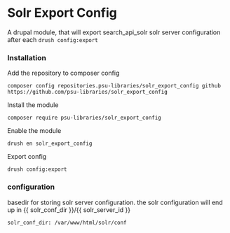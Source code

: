 # Solr Export Config

A drupal module, that will export search_api_solr solr server configuration after each `drush config:export`

### Installation

Add the repository to composer config

```
composer config repositories.psu-libraries/solr_export_config github https://github.com/psu-libraries/solr_export_config
```

Install the module 
```
composer require psu-libraries/solr_export_config
```

Enable the module 
```
drush en solr_export_config
```

Export config
```
drush config:export
```


### configuration 
basedir for storing solr server configuration. the solr configuration will end up in {{ solr_conf_dir }}/{{ solr_server_id }}

```
solr_conf_dir: /var/www/html/solr/conf
```